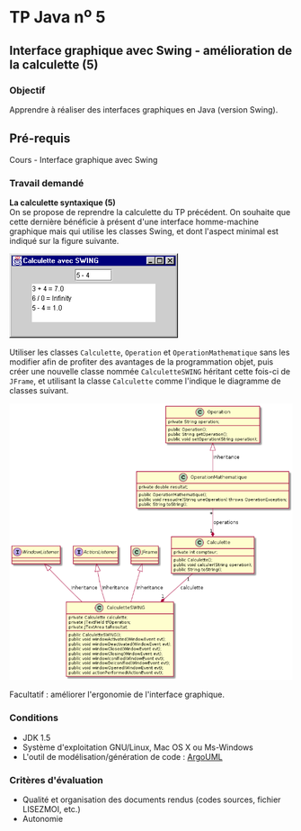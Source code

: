 # TP Java n<sup>o</sup> 5

## Interface graphique avec Swing - amélioration de la calculette (5)

### Objectif
Apprendre à réaliser des interfaces graphiques en Java (version Swing).

## Pré-requis
Cours - Interface graphique avec Swing

### Travail demandé
**La calculette syntaxique (5)**  
On se propose de reprendre la calculette du TP précédent. On souhaite que cette dernière bénéficie à présent d'une interface homme-machine graphique mais qui utilise les classes Swing, et dont l'aspect minimal est indiqué sur la figure suivante.

![IHM](tp05/calculette.png)

Utiliser les classes `Calculette`, `Operation` et `OperationMathematique` sans les modifier afin de profiter des avantages de la programmation objet, puis créer une nouvelle classe nommée `CalculetteSWING` héritant cette fois-ci de `JFrame`, et utilisant la classe `Calculette` comme l'indique le diagramme de classes suivant.

![Diagramme de classes](tp05/classes.png)

Facultatif : améliorer l'ergonomie de l'interface graphique.

### Conditions
*   JDK 1.5
*   Système d'exploitation GNU/Linux, Mac OS X ou Ms-Windows
*   L'outil de modélisation/génération de code : [ArgoUML](http://argouml-fr.tigris.org/)

### Critères d'évaluation
*   Qualité et organisation des documents rendus (codes sources, fichier LISEZMOI, etc.)
*   Autonomie

